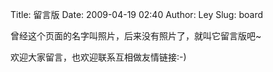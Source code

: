 Title: 留言版
Date: 2009-04-19 02:40
Author: Ley
Slug: board

曾经这个页面的名字叫照片，后来没有照片了，就叫它留言版吧\~

欢迎大家留言，也欢迎联系互相做友情链接:-)
